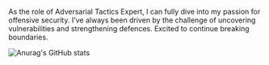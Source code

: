 As the role of Adversarial Tactics Expert, I can fully dive into my passion for offensive security. I’ve always been driven by the challenge of uncovering vulnerabilities and strengthening defences. Excited to continue breaking boundaries.

![Anurag's GitHub stats](https://github-readme-stats.vercel.app/api?username=anuraghazra&show_icons=true&theme=dracula)
